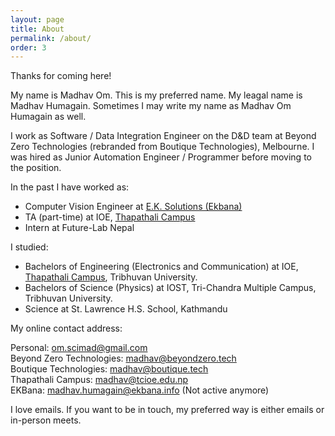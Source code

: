 ```yaml
---
layout: page
title: About
permalink: /about/
order: 3
---
```


Thanks for coming here!

My name is Madhav Om. This is my preferred name. My leagal name is Madhav Humagain. Sometimes I may write my name as Madhav Om Humagain as well.

I work as Software / Data Integration Engineer on the D&D team at Beyond Zero Technologies (rebranded from Boutique Technologies), Melbourne. I was hired as Junior Automation Engineer / Programmer before moving to the position.

In the past I have worked as:
 * Computer Vision Engineer at [E.K. Solutions (Ekbana)][ekbana]
 * TA (part-time) at IOE, [Thapathali Campus][thapathali-campus]
 * Intern at Future-Lab Nepal

I studied:
 * Bachelors of Engineering (Electronics and Communication) at IOE, [Thapathali Campus][thapathali-campus], Tribhuvan University.
 * Bachelors of Science (Physics) at IOST, Tri-Chandra Multiple Campus, Tribhuvan University.
 * Science at St. Lawrence H.S. School, Kathmandu

My online contact address:

Personal: om.scimad@gmail.com\
Beyond Zero Technologies: madhav@beyondzero.tech\
Boutique Technologies: madhav@boutique.tech\
Thapathali Campus: madhav@tcioe.edu.np\
EKBana: madhav.humagain@ekbana.info (Not active anymore)

I love emails. If you want to be in touch, my preferred way is either emails or in-person meets.

<div class="fb-comments" data-href="https://scimad.github.io/about/" data-width="600" data-numposts="5"></div>


[thapathali-campus]: http://tcioe.edu.np
[ekbana]: https://ekbana.com
